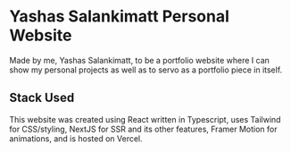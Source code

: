 # Yashas Salankimatt Personal Website

Made by me, Yashas Salankimatt, to be a portfolio website where I can show my personal projects as well as to servo as a portfolio piece in itself.

## Stack Used

This website was created using React written in Typescript, uses Tailwind for CSS/styling, NextJS for SSR and its other features, Framer Motion for animations, and is hosted on Vercel.
